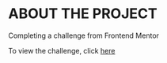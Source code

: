 # ABOUT THE PROJECT

Completing a challenge from Frontend Mentor

To view the challenge, click [here](https://www.frontendmentor.io/challenges/product-preview-card-component-GO7UmttRfa/hub)
